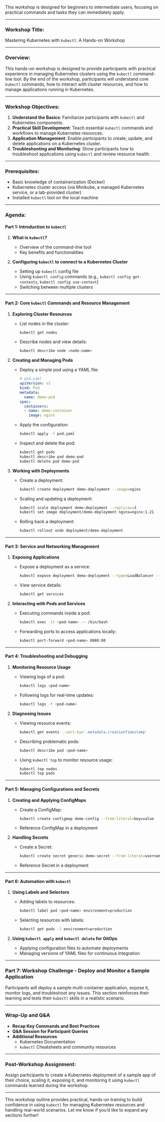 This workshop is designed for beginners to intermediate users, focusing on practical commands and tasks they can immediately apply.

---

### **Workshop Title:**  
Mastering Kubernetes with `kubectl`: A Hands-on Workshop

---

### **Overview:**
This hands-on workshop is designed to provide participants with practical experience in managing Kubernetes clusters using the `kubectl` command-line tool. By the end of the workshop, participants will understand core `kubectl` commands, how to interact with cluster resources, and how to manage applications running in Kubernetes.

---

### **Workshop Objectives:**

1. **Understand the Basics**: Familiarize participants with `kubectl` and Kubernetes components.
2. **Practical Skill Development**: Teach essential `kubectl` commands and workflows to manage Kubernetes resources.
3. **Application Management**: Enable participants to create, update, and delete applications on a Kubernetes cluster.
4. **Troubleshooting and Monitoring**: Show participants how to troubleshoot applications using `kubectl` and review resource health.

---

### **Prerequisites:**

- Basic knowledge of containerization (Docker)
- Kubernetes cluster access (via Minikube, a managed Kubernetes service, or a lab-provided cluster)
- Installed `kubectl` tool on the local machine

---

### **Agenda:**

#### **Part 1: Introduction to `kubectl`**

1. **What is `kubectl`?**
   - Overview of the command-line tool
   - Key benefits and functionalities

2. **Configuring `kubectl` to connect to a Kubernetes Cluster**
   - Setting up `kubectl` config file
   - Using `kubectl config` commands (e.g., `kubectl config get-contexts`, `kubectl config use-context`)
   - Switching between multiple clusters

---

#### **Part 2: Core `kubectl` Commands and Resource Management**

1. **Exploring Cluster Resources**
   - List nodes in the cluster:
     ```bash
     kubectl get nodes
     ```
   - Describe nodes and view details:
     ```bash
     kubectl describe node <node-name>
     ```

2. **Creating and Managing Pods**
   - Deploy a simple pod using a YAML file:
     ```yaml
     # pod.yaml
     apiVersion: v1
     kind: Pod
     metadata:
       name: demo-pod
     spec:
       containers:
       - name: demo-container
         image: nginx
     ```
   - Apply the configuration:
     ```bash
     kubectl apply -f pod.yaml
     ```
   - Inspect and delete the pod:
     ```bash
     kubectl get pods
     kubectl describe pod demo-pod
     kubectl delete pod demo-pod
     ```

3. **Working with Deployments**
   - Create a deployment:
     ```bash
     kubectl create deployment demo-deployment --image=nginx
     ```
   - Scaling and updating a deployment:
     ```bash
     kubectl scale deployment demo-deployment --replicas=3
     kubectl set image deployment/demo-deployment nginx=nginx:1.21
     ```
   - Rolling back a deployment:
     ```bash
     kubectl rollout undo deployment/demo-deployment
     ```

---

#### **Part 3: Service and Networking Management**

1. **Exposing Applications**
   - Expose a deployment as a service:
     ```bash
     kubectl expose deployment demo-deployment --type=LoadBalancer --port=80
     ```
   - View service details:
     ```bash
     kubectl get services
     ```

2. **Interacting with Pods and Services**
   - Executing commands inside a pod:
     ```bash
     kubectl exec -it <pod-name> -- /bin/bash
     ```
   - Forwarding ports to access applications locally:
     ```bash
     kubectl port-forward <pod-name> 8080:80
     ```

---

#### **Part 4: Troubleshooting and Debugging**

1. **Monitoring Resource Usage**
   - Viewing logs of a pod:
     ```bash
     kubectl logs <pod-name>
     ```
   - Following logs for real-time updates:
     ```bash
     kubectl logs -f <pod-name>
     ```

2. **Diagnosing Issues**
   - Viewing resource events:
     ```bash
     kubectl get events --sort-by='.metadata.creationTimestamp'
     ```
   - Describing problematic pods:
     ```bash
     kubectl describe pod <pod-name>
     ```
   - Using `kubectl top` to monitor resource usage:
     ```bash
     kubectl top nodes
     kubectl top pods
     ```

---

#### **Part 5: Managing Configurations and Secrets**

1. **Creating and Applying ConfigMaps**
   - Create a ConfigMap:
     ```bash
     kubectl create configmap demo-config --from-literal=key=value
     ```
   - Reference ConfigMap in a deployment

2. **Handling Secrets**
   - Create a Secret:
     ```bash
     kubectl create secret generic demo-secret --from-literal=username=admin --from-literal=password=secret
     ```
   - Reference Secret in a deployment

---

#### **Part 6: Automation with `kubectl`**

1. **Using Labels and Selectors**
   - Adding labels to resources:
     ```bash
     kubectl label pod <pod-name> environment=production
     ```
   - Selecting resources with labels:
     ```bash
     kubectl get pods -l environment=production
     ```

2. **Using `kubectl apply` and `kubectl delete` for GitOps**
   - Applying configuration files to automate deployments
   - Managing versions of YAML files for continuous integration

---

### **Part 7: Workshop Challenge - Deploy and Monitor a Sample Application**

Participants will deploy a sample multi-container application, expose it, monitor logs, and troubleshoot any issues. This section reinforces their learning and tests their `kubectl` skills in a realistic scenario.

---

### **Wrap-Up and Q&A**

- **Recap Key Commands and Best Practices**
- **Q&A Session for Participant Queries**
- **Additional Resources**
  - Kubernetes Documentation
  - `kubectl` Cheatsheets and community resources

---

### **Post-Workshop Assignment:**

Assign participants to create a Kubernetes deployment of a sample app of their choice, scaling it, exposing it, and monitoring it using `kubectl` commands learned during the workshop.

---

This workshop outline provides practical, hands-on training to build confidence in using `kubectl` for managing Kubernetes resources and handling real-world scenarios. Let me know if you’d like to expand any sections further!
